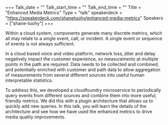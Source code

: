 +++
Talk_date = ""
Talk_start_time = ""
Talk_end_time = ""
Title = "Enhanced Media Metrics"
Type = "talk"
speakerdeck = "https://speakerdeck.com/shanetuohy/enhanced-media-metrics"
Speakers = ["shane-tuohy"]
+++

<p>Within a cloud system, components generate many discrete metrics, which all may relate to a single event, call, or incident. A single event or sequence of events is not always sufficient.</p>

<p>In a cloud based voice and video platform, network loss, jitter and delay negatively impact the customer experience, so measurements at multiple points in the path are required. Data needs to be collected and combined, and potentially enriched with customer and path data to allow aggregation of measurements from several different sources into useful human interpretable statistics.</p>

<p>To address this, we developed a cloudfoundry microservice to periodically query events from different sources and combine them into more useful, friendly metrics. We did this with a plugin architecture that allows us to quickly add new queries. In this talk, you will learn the details of the architecture and see how we have used the enhanced metrics to drive media quality improvements.</p>
